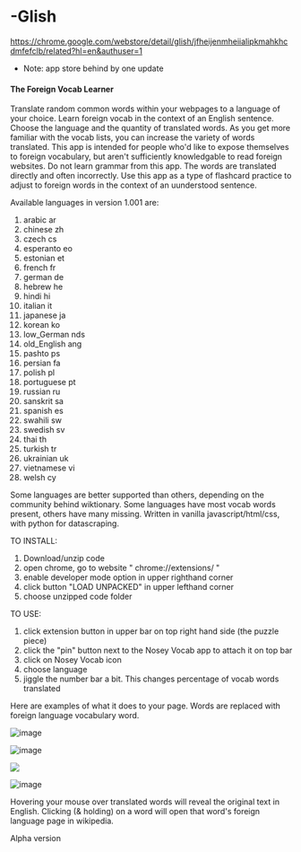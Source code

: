 # -Glish 
https://chrome.google.com/webstore/detail/glish/jfheijenmheiialipkmahkhcdmfefclb/related?hl=en&authuser=1
* Note: app store behind by one update

#### The Foreign Vocab Learner

Translate random common words within your webpages to a language of your choice. Learn foreign vocab in the context of an English sentence. Choose the language and the quantity of translated words. As you get more familiar with the vocab lists, you can increase the variety of words translated.
This app is intended for people who'd like to expose themselves to foreign vocabulary, but aren't sufficiently knowledgable to read foreign websites.
Do not learn grammar from this app. The words are translated directly and often incorrectly. Use this app as a type of flashcard practice to adjust to foreign words in the context of an uunderstood sentence.

Available languages in version 1.001 are:
01) arabic	ar
02) chinese	zh
03) czech	cs
04) esperanto	eo
05) estonian	et
06) french	fr
07) german	de
08) hebrew	he
09) hindi	hi
10) italian	it
11) japanese	ja
12) korean	ko
13) low_German	nds
14) old_English	ang
15) pashto	ps
16) persian	fa
17) polish	pl
18) portuguese	pt
19) russian	ru
20) sanskrit	sa
21) spanish	es
22) swahili	sw
23) swedish	sv
24) thai	th
25) turkish	tr
26) ukrainian	uk
27) vietnamese	vi
28) welsh	cy

Some languages are better supported than others, depending on the community behind wiktionary. Some languages have most vocab words present, others have many missing.
Written in vanilla javascript/html/css, with python for datascraping. 


TO INSTALL:
1) Download/unzip code
2) open chrome, go to website " chrome://extensions/ "
3) enable developer mode option in upper righthand corner
4) click button "LOAD UNPACKED" in upper lefthand corner
5) choose unzipped code folder


TO USE:
1) click extension button in upper bar on top right hand side (the puzzle piece)
2) click the "pin" button next to the Nosey Vocab app to attach it on top bar
3) click on Nosey Vocab icon
4) choose language
5) jiggle the number bar a bit. This changes percentage of vocab words translated

Here are examples of what it does to your page. Words are replaced with foreign language vocabulary word.

![image](https://user-images.githubusercontent.com/9337973/212365155-4a6881ff-e2a4-4e54-9712-c34f4d954780.png)

![image](https://user-images.githubusercontent.com/9337973/212365395-d47fa47e-3e9d-45da-b7f0-f104daec3502.png)


<img src="https://user-images.githubusercontent.com/9337973/208025242-c2d285ef-ce45-4960-b7f4-23ac44120d31.png" >

![image](https://user-images.githubusercontent.com/9337973/208040857-bc6e37e5-7b7a-4ffe-9f1a-4aa166b7e435.png)

Hovering your mouse over translated words will reveal the original text in English. Clicking (& holding) on a word will open that word's foreign language page in wikipedia.

Alpha version

